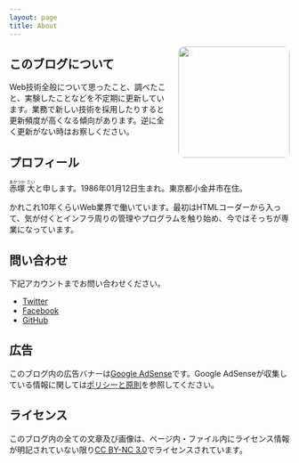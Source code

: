 ```yaml
---
layout: page
title: About
---
```


<img src="/images/ogp.png" style="float: right; margin-left: 20px; border-radius: 10px;" width="200" height="200">

## このブログについて

Web技術全般について思ったこと、調べたこと、実験したことなどを不定期に更新しています。業務で新しい技術を採用したりすると更新頻度が高くなる傾向があります。逆に全く更新がない時はお察しください。

## プロフィール

<ruby>赤塚<rt>あかつか</rt></ruby> <ruby>大<rt>だい</rt></ruby>と申します。1986年01月12日生まれ。東京都小金井市在住。

かれこれ10年くらいWeb業界で働いています。最初はHTMLコーダーから入って、気が付くとインフラ周りの管理やプログラムを触り始め、今ではそっちが専業になっています。

## 問い合わせ

下記アカウントまでお問い合わせください。

* [Twitter](http://twitter.com/d_akatsuka)
* [Facebook](http://facebook.com/dai.akatsuka)
* [GitHub](http://github.com/dakatsuka)

## 広告

このブログ内の広告バナーは[Google AdSense](http://www.google.com/adsense/)です。Google AdSenseが収集している情報に関しては[ポリシーと原則](http://www.google.com/intl/ja/policies/technologies/ads/)を参照してください。

## ライセンス

このブログ内の全ての文章及び画像は、ページ内・ファイル内にライセンス情報が明記されていない限り[CC BY-NC 3.0](http://creativecommons.org/licenses/by-nc/3.0/deed.ja)でライセンスされています。
